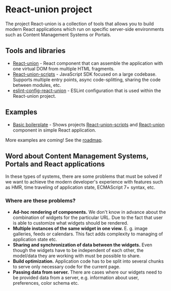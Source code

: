# React-union project

The project React-union is a collection of tools that allows you to build modern React applications which run on specific server-side environments such as Content Management Systems or Portals.

## Tools and libraries

* [React-union](https://github.com/lundegaard/react-union/tree/master/packages/react-union) - React component that can assemble the application with one virtual DOM from multiple HTML fragments.
* [React-union-scripts](https://github.com/lundegaard/react-union/tree/master/packages/react-union-scripts) - JavaScript SDK focused on a large codebase. Supports multiple entry points, async code-splitting, sharing the code between modules, etc.
* [eslint-config-react-union](https://github.com/lundegaard/react-union/tree/master/packages/eslint-config-react-union) - ESLint configuration that is used within the React-union project.

## Examples

* [Basic boilerplate](https://github.com/lundegaard/react-union/tree/master/boilerplates/react-union-boilerplate-basic) - Shows projects [React-union-scripts](https://github.com/lundegaard/react-union/tree/master/packages/react-union-scripts) and [React-union](https://github.com/lundegaard/react-union/tree/master/packages/react-union) component in simple React application.

More examples are coming! See the [roadmap](https://github.com/lundegaard/react-union/blob/master/ROADMAP.md).

## Word about Content Management Systems, Portals and React applications

In these types of systems, there are some problems that must be solved if we want to achieve the modern developer's experience with features such as HMR, time traveling of application state, ECMAScript 7+ syntax, etc.

### Where are these problems?

* **Ad-hoc rendering of components.** We don't know in advance about the combination of widgets for the particular URL. Due to the fact that user is able to customize what widgets should be rendered.
* **Multiple instances of the same widget in one view.** E. g. image galleries, feeds or calendars. This fact adds complexity to managing of application state etc.
* **Sharing and synchronization of data between the widgets.** Even though the widgets have to be independent of each other, the model/data they are working with must be possible to share.
* **Build optimization.** Application code has to be split into several chunks to serve only necessary code for the current page.
* **Passing data from server.** There are cases where our widgets need to be provided data from a server, e.g. information about user, preferences, color schema etc.
